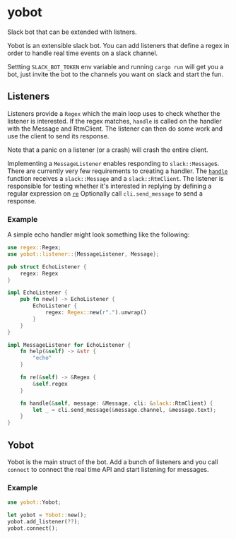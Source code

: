# yobot
Slack bot that can be extended with listners.

Yobot is an extensible slack bot. You can add listeners that define a regex in order to
handle real time events on a slack channel.

Settting `SLACK_BOT_TOKEN` env variable and running `cargo run` will get you a bot,
just invite the bot to the channels you want on slack and start the fun.

## Listeners

Listeners provide a `Regex` which the main loop uses to check whether the listener is interested.
If the regex matches, `handle` is called on the handler with the Message and RtmClient. The
listener can then do some work and use the client to send its response.

Note that a panic on a listener (or a crash) will crash the entire client.

Implementing a `MessageListener` enables responding to `slack::Message`s. There
are currently very few requirements to creating a handler. The
[`handle`](#method.handle) function receives a `slack::Message` and a `slack::RtmClient`.
The listener is responsible for testing whether it's interested in replying by
defining a regular expression on [`re`](#method.re)
Optionally call `cli.send_message` to send a response.

### Example

A simple echo handler might look something like the following:

```rust
use regex::Regex;
use yobot::listener::{MessageListener, Message};

pub struct EchoListener {
    regex: Regex
}

impl EchoListener {
    pub fn new() -> EchoListener {
        EchoListener {
            regex: Regex::new(r".").unwrap()
        }
    }
}

impl MessageListener for EchoListener {
    fn help(&self) -> &str {
        "echo"
    }

    fn re(&self) -> &Regex {
        &self.regex
    }

    fn handle(&self, message: &Message, cli: &slack::RtmClient) {
        let _ = cli.send_message(&message.channel, &message.text);
    }
}
```

## Yobot

Yobot is the main struct of the bot. Add a bunch of listeners and you call `connect` to connect
the real time API and start listening for messages.

### Example

```rust
use yobot::Yobot;

let yobot = Yobot::new();
yobot.add_listener(??);
yobot.connect();
```
